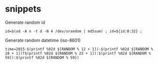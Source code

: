 snippets
========

Generate random id

    id=$(od -A n -t d -N 4 /dev/urandom | md5sum) ; id=${id:0:32} ;

Generate random datetime (iso-8601)

    time=2015-$(printf %02d $[RANDOM % 12 + 1])-$(printf %02d $[RANDOM % 28 + 1])T$(printf %02d $[RANDOM % 23 + 1]):$(printf %02d $[RANDOM % 59]):$(printf %02d $[RANDOM % 59])


